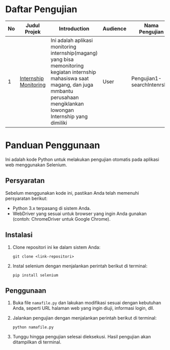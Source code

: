 # Daftar Pengujian

| No  | Judul Projek                                      | Introduction                                                                                                                                                                                   | Audience | Nama Pengujian              | Link SQA                                                                                                                    |
| --- | ------------------------------------------------- | ---------------------------------------------------------------------------------------------------------------------------------------------------------------------------------------------- | -------- | --------------------------- | --------------------------------------------------------------------------------------------------------------------------- |
| 1   | [Internship Monitoring](https://intermoni.my.id/) | Ini adalah aplikasi monitoring internship(magang) yang bisa memonitoring kegiatan internship mahasiswa saat magang, dan juga mmbantu perusahaan mengiklankan lowongan Internship yang dimiliki | User     | Pengujian1-searchIntenrship | [pengujian1](https://github.com/dimasardnt6/Software-Quality/blob/main/InternMonitoringApp/Test-SearchInternship/README.md) |

# Panduan Penggunaan

Ini adalah kode Python untuk melakukan pengujian otomatis pada aplikasi web menggunakan Selenium.

## Persyaratan

Sebelum menggunakan kode ini, pastikan Anda telah memenuhi persyaratan berikut:

- Python 3.x terpasang di sistem Anda.
- WebDriver yang sesuai untuk browser yang ingin Anda gunakan (contoh: ChromeDriver untuk Google Chrome).

## Instalasi

1. Clone repositori ini ke dalam sistem Anda:

   ```
   git clone <link-repositori>
   ```

2. Instal selenium dengan menjalankan perintah berikut di terminal:

   ```
   pip install selenium
   ```

## Penggunaan

1. Buka file `namafile.py` dan lakukan modifikasi sesuai dengan kebutuhan Anda, seperti URL halaman web yang ingin diuji, informasi login, dll.

2. Jalankan pengujian dengan menjalankan perintah berikut di terminal:

   ```
   python namafile.py
   ```

3. Tunggu hingga pengujian selesai dieksekusi. Hasil pengujian akan ditampilkan di terminal.
